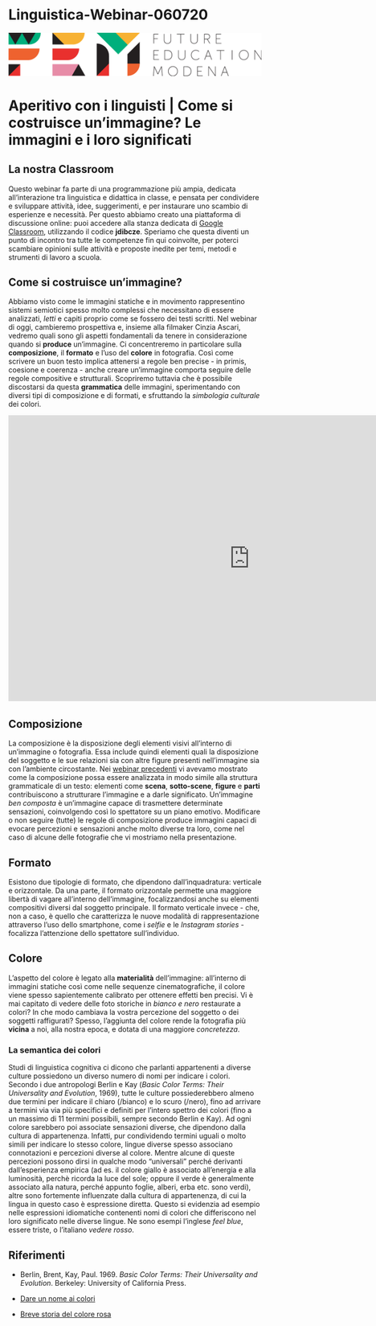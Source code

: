 # Linguistica-Webinar-060720
<script src="https://cdnjs.cloudflare.com/ajax/libs/font-awesome/5.13.0/js/all.min.js" integrity="sha256-KzZiKy0DWYsnwMF+X1DvQngQ2/FxF7MF3Ff72XcpuPs=" crossorigin="anonymous"></script>

<a href="https://fem.digital" rel="FEM Future Education Modena" target="_blank">![](FEM_Logo.png)</a>

# Aperitivo con i linguisti | Come si costruisce un’immagine? Le immagini e i loro significati

## La nostra Classroom
Questo webinar fa parte di una programmazione più ampia, dedicata all’interazione tra linguistica e didattica in classe, e pensata per condividere e sviluppare attività, idee, suggerimenti, e per instaurare uno scambio di esperienze e necessità. Per questo abbiamo creato una piattaforma di discussione online: puoi accedere alla stanza dedicata di <a href="https://classroom.google.com/u/0/" target="_blank">Google Classroom</a>, utilizzando il codice **jdibcze**.
Speriamo che questa diventi un punto di incontro tra tutte le competenze fin qui coinvolte, per poterci scambiare opinioni sulle attività e proposte inedite per temi, metodi e strumenti di lavoro a scuola. 

## Come si costruisce un’immagine?
Abbiamo visto come le immagini statiche e in movimento rappresentino sistemi semiotici spesso molto complessi che necessitano di essere analizzati, *letti* e capiti proprio come se fossero dei testi scritti. Nel webinar di oggi, cambieremo prospettiva e, insieme alla filmaker Cinzia Ascari, vedremo quali sono gli aspetti fondamentali da tenere in considerazione quando si **produce** un’immagine. Ci concentreremo in particolare sulla **composizione**, il **formato** e l’uso del **colore** in fotografia. Così come scrivere un buon testo implica attenersi a regole ben precise - in primis, coesione e coerenza - anche creare un’immagine comporta seguire delle regole compositive e strutturali. Scopriremo tuttavia che è possibile discostarsi da questa **grammatica** delle immagini, sperimentando con diversi tipi di composizione e di formati, e sfruttando la *simbologia culturale* dei colori.

<iframe src="https://docs.google.com/presentation/d/e/2PACX-1vT91kYg6nkTcZ3kjo60uQ_H2WxhlKgPKCH797QaSPGJRjHX8UjGbMSRCss-uxaRnKSybcNMQpYuhrxq/embed?start=false&loop=false&delayms=3000" frameborder="0" width="960" height="569" allowfullscreen="true" mozallowfullscreen="true" webkitallowfullscreen="true"></iframe>

## Composizione
La composizione è la disposizione degli elementi visivi all’interno di un’immagine o fotografia. Essa include quindi elementi quali la disposizione del soggetto e le sue relazioni sia con altre figure presenti nell’immagine sia con l’ambiente circostante. Nei <a href="https://fem-modena.github.io/Linguistica-Webinar-030620/#come-analizzare-unimmagine" rel="" target="_blank">webinar precedenti</a> vi avevamo mostrato come la composizione possa essere analizzata in modo simile alla struttura grammaticale di un testo: elementi come **scena**, **sotto-scene**, **figure** e **parti** contribuiscono a strutturare l’immagine e a darle significato. Un’immagine *ben composta* è un’immagine capace di trasmettere determinate sensazioni, coinvolgendo così lo spettatore su un piano emotivo. Modificare o non seguire (tutte) le regole di composizione produce immagini capaci di evocare percezioni e sensazioni anche molto diverse tra loro, come nel caso di alcune delle fotografie che vi mostriamo nella presentazione. 

## Formato
Esistono due tipologie di formato, che dipendono dall’inquadratura: verticale e orizzontale. Da una parte, il formato orizzontale permette una maggiore libertà di vagare all’interno dell’immagine, focalizzandosi anche su elementi compositivi diversi dal soggetto principale. Il formato verticale invece - che, non a caso, è quello che caratterizza le nuove modalità di rappresentazione attraverso l’uso dello smartphone, come i *selfie* e le *Instagram stories* - focalizza l’attenzione dello spettatore sull’individuo. 

## Colore 
L’aspetto del colore è legato alla **materialità** dell’immagine: all’interno di immagini statiche così come nelle sequenze cinematografiche, il colore viene spesso sapientemente calibrato per ottenere effetti ben precisi. Vi è mai capitato di vedere delle foto storiche in *bianco e nero* restaurate a colori? In che modo cambiava la vostra percezione del soggetto o dei soggetti raffigurati? Spesso, l’aggiunta del colore rende la fotografia più **vicina** a noi, alla nostra epoca, e dotata di una maggiore *concretezza*. 

### La semantica dei colori
Studi di linguistica cognitiva ci dicono che parlanti appartenenti a diverse culture possiedono un diverso numero di nomi per indicare i colori. Secondo i due antropologi Berlin e Kay (*Basic Color Terms: Their Universality and Evolution*, 1969), tutte le culture possiederebbero almeno due termini per indicare il chiaro (/bianco) e lo scuro (/nero), fino ad arrivare a termini via via più specifici e definiti per l’intero spettro dei colori (fino a un massimo di 11 termini possibili, sempre secondo Berlin e Kay). Ad ogni colore sarebbero poi associate sensazioni diverse, che dipendono dalla cultura di appartenenza. Infatti, pur condividendo termini uguali o molto simili per indicare lo stesso colore, lingue diverse spesso associano connotazioni e percezioni diverse al colore. Mentre alcune di queste percezioni possono dirsi in qualche modo “universali” perché derivanti dall’esperienza empirica (ad es. il colore giallo è associato all’energia e alla luminosità, perchè ricorda la luce del sole; oppure il verde è generalmente associato alla natura, perché appunto foglie, alberi, erba etc. sono verdi), altre sono fortemente influenzate dalla cultura di appartenenza, di cui la lingua in questo caso è espressione diretta. Questo si evidenzia ad esempio nelle espressioni idiomatiche contenenti nomi di colori che differiscono nel loro significato nelle diverse lingue. Ne sono esempi l’inglese *feel blue*, essere triste, o l’italiano *vedere rosso*. 



## Riferimenti
- Berlin, Brent, Kay, Paul. 1969. *Basic Color Terms: Their Universality and Evolution*. Berkeley: University of California Press. 

- <a href="https://www.iltascabile.com/scienze/dare-un-nome-ai-colori/" rel="" target="_blank">Dare un nome ai colori</a>

- <a href="https://www.ilpost.it/2013/11/19/breve-storia-del-colore-rosa/" rel="" target="_blank">Breve storia del colore rosa</a>


